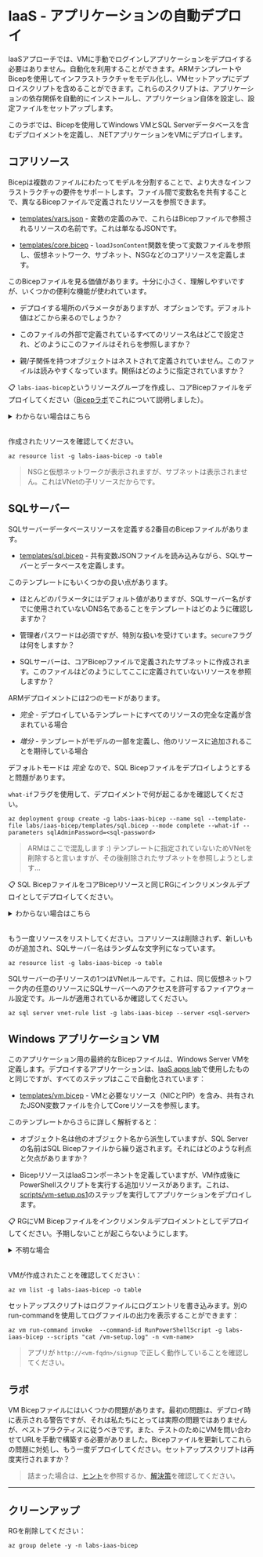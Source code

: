 # IaaS - アプリケーションの自動デプロイ

IaaSアプローチでは、VMに手動でログインしアプリケーションをデプロイする必要はありません。自動化を利用することができます。ARMテンプレートやBicepを使用してインフラストラクチャをモデル化し、VMセットアップにデプロイスクリプトを含めることができます。これらのスクリプトは、アプリケーションの依存関係を自動的にインストールし、アプリケーション自体を設定し、設定ファイルをセットアップします。

このラボでは、Bicepを使用してWindows VMとSQL Serverデータベースを含むデプロイメントを定義し、.NETアプリケーションをVMにデプロイします。

## コアリソース

Bicepは複数のファイルにわたってモデルを分割することで、より大きなインフラストラクチャの要件をサポートします。ファイル間で変数名を共有することで、異なるBicepファイルで定義されたリソースを参照できます。

- [templates/vars.json](/labs/iaas-bicep/templates/vars.json) - 変数の定義のみで、これらはBicepファイルで参照されるリソースの名前です。これは単なるJSONです。

- [templates/core.bicep](/labs/iaas-bicep/templates/core.bicep) - `loadJsonContent`関数を使って変数ファイルを参照し、仮想ネットワーク、サブネット、NSGなどのコアリソースを定義します。

このBicepファイルを見る価値があります。十分に小さく、理解しやすいですが、いくつかの便利な機能が使われています。

- デプロイする場所のパラメータがありますが、オプションです。デフォルト値はどこから来るのでしょうか？

- このファイルの外部で定義されているすべてのリソース名はどこで設定され、どのようにこのファイルはそれらを参照しますか？

- 親/子関係を持つオブジェクトはネストされて定義されていません。このファイルは読みやすくなっています。関係はどのように指定されていますか？

📋 `labs-iaas-bicep`というリソースグループを作成し、コアBicepファイルをデプロイしてください（[Bicepラボ](/labs/arm-bicep/README_jp.md)でこれについて説明しました）。

<details>
  <summary>わからない場合はこちら</summary>

これは簡単です - `group create`と`deployment group create`を使用します。



```
az group create -n labs-iaas-bicep --tags courselabs=azure -l southeastasia 

az deployment group create -g labs-iaas-bicep --name core --template-file labs/iaas-bicep/templates/core.bicep
```


</details><br/>

作成されたリソースを確認してください。



```
az resource list -g labs-iaas-bicep -o table
```



> NSGと仮想ネットワークが表示されますが、サブネットは表示されません。これはVNetの子リソースだからです。

## SQLサーバー

SQLサーバーデータベースリソースを定義する2番目のBicepファイルがあります。

- [templates/sql.bicep](/labs/iaas-bicep/templates/sql.bicep) - 共有変数JSONファイルを読み込みながら、SQLサーバーとデータベースを定義します。

このテンプレートにもいくつかの良い点があります。

- ほとんどのパラメータにはデフォルト値がありますが、SQLサーバー名がすでに使用されていないDNS名であることをテンプレートはどのように確認しますか？

- 管理者パスワードは必須ですが、特別な扱いを受けています。`secure`フラグは何をしますか？

- SQLサーバーは、コアBicepファイルで定義されたサブネットに作成されます。このファイルはどのようにしてここに定義されていないリソースを参照しますか？

ARMデプロイメントには2つのモードがあります。

- _完全_ - デプロイしているテンプレートにすべてのリソースの完全な定義が含まれている場合

- _増分_ - テンプレートがモデルの一部を定義し、他のリソースに追加されることを期待している場合

デフォルトモードは _完全_ なので、SQL Bicepファイルをデプロイしようとすると問題があります。

`what-if`フラグを使用して、デプロイメントで何が起こるかを確認してください。


```
az deployment group create -g labs-iaas-bicep --name sql --template-file labs/iaas-bicep/templates/sql.bicep --mode complete --what-if --parameters sqlAdminPassword=<sql-password>
```


> ARMはここで混乱します :) テンプレートに指定されていないためVNetを削除すると言いますが、その後削除されたサブネットを参照しようとします...

📋 SQL BicepファイルをコアBicepリソースと同じRGにインクリメンタルデプロイとしてデプロイしてください。

<details>
  <summary>わからない場合はこちら</summary>

複数のBicepファイルにデプロイメントを分割する場合は、インクリメンタルモードを使用する必要があります。



```
az deployment group create -g labs-iaas-bicep --name sql --template-file labs/iaas-bicep/templates/sql.bicep --mode incremental --parameters sqlAdminPassword=<sql-password>
```


</details><br/>

もう一度リソースをリストしてください。コアリソースは削除されず、新しいものが追加され、SQLサーバー名はランダムな文字列になっています。



```
az resource list -g labs-iaas-bicep -o table
```


SQLサーバーの子リソースの1つはVNetルールです。これは、同じ仮想ネットワーク内の任意のリソースにSQLサーバーへのアクセスを許可するファイアウォール設定です。ルールが適用されているか確認してください。



```
az sql server vnet-rule list -g labs-iaas-bicep --server <sql-server>
```

## Windows アプリケーション VM

このアプリケーション用の最終的なBicepファイルは、Windows Server VMを定義します。デプロイするアプリケーションは、[IaaS apps lab](/labs/iaas-apps)で使用したものと同じですが、すべてのステップはここで自動化されています：

- [templates/vm.bicep](/labs/iaas-bicep/templates/vm.bicep) - VMと必要なリソース（NICとPIP）を含み、共有されたJSON変数ファイルを介してCoreリソースを参照します。

このテンプレートからさらに詳しく解析すると：

- オブジェクト名は他のオブジェクト名から派生していますが、SQL Serverの名前はSQL Bicepファイルから繰り返されます。それにはどのような利点と欠点がありますか？

- BicepリソースはIaaSコンポーネントを定義していますが、VM作成後にPowerShellスクリプトを実行する追加リソースがあります。これは、[scripts/vm-setup.ps1](/labs/iaas-bicep/scripts/vm-setup.ps1)のステップを実行してアプリケーションをデプロイします。

📋 RGにVM Bicepファイルをインクリメンタルデプロイメントとしてデプロイしてください。予期しないことが起こらないようにします。

<details>
  <summary>不明な場合</summary>

what-ifデプロイメントを実行してください：



```
az deployment group create --what-if -g labs-iaas-bicep --name vm --template-file labs/iaas-bicep/templates/vm.bicep --mode incremental --parameters adminPassword=<vm-password> sqlPassword=<sql-password>
```


問題がなければ、デプロイを続けてください：



```
az deployment group create -g labs-iaas-bicep --name vm --template-file labs/iaas-bicep/templates/vm.bicep --mode incremental --parameters adminPassword=<vm-password> sqlPassword=<sql-password>
```


</details><br/>

VMが作成されたことを確認してください：



```
az vm list -g labs-iaas-bicep -o table
```


セットアップスクリプトはログファイルにログエントリを書き込みます。別のrun-commandを使用してログファイルの出力を表示することができます：


```
az vm run-command invoke  --command-id RunPowerShellScript -g labs-iaas-bicep --scripts "cat /vm-setup.log" -n <vm-name>
```


> アプリが `http://<vm-fqdn>/signup` で正しく動作していることを確認してください。

## ラボ

VM Bicepファイルにはいくつかの問題があります。最初の問題は、デプロイ時に表示される警告ですが、それは私たちにとっては実際の問題ではありませんが、ベストプラクティスに従うべきです。また、テストのためにVMを問い合わせてURLを手動で構築する必要がありました。Bicepファイルを更新してこれらの問題に対処し、もう一度デプロイしてください。セットアップスクリプトは再度実行されますか？

> 詰まった場合は、[ヒント](hints_jp.md)を参照するか、[解決策](solution_jp.md)を確認してください。

___

## クリーンアップ

RGを削除してください：



```
az group delete -y -n labs-iaas-bicep
```
